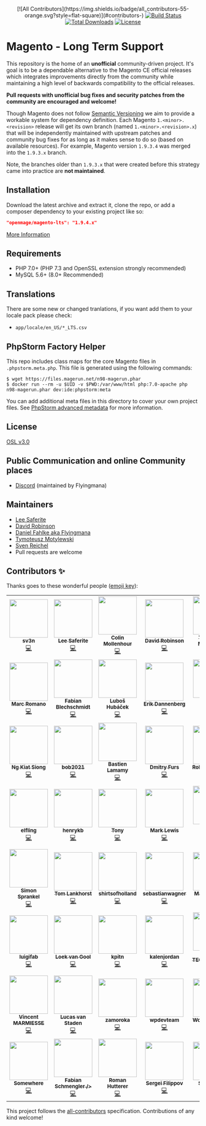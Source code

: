 <p align="center">
<!-- ALL-CONTRIBUTORS-BADGE:START - Do not remove or modify this section -->
[![All Contributors](https://img.shields.io/badge/all_contributors-55-orange.svg?style=flat-square)](#contributors-)
<!-- ALL-CONTRIBUTORS-BADGE:END -->
<a href="https://travis-ci.org/openmage/magento-lts"><img src="https://travis-ci.org/openmage/magento-lts.svg" alt="Build Status"></a>
<a href="https://packagist.org/packages/openmage/magento-lts"><img src="https://poser.pugx.org/openmage/magento-lts/d/total.svg" alt="Total Downloads"></a>
<a href="https://packagist.org/packages/openmage/magento-lts"><img src="https://poser.pugx.org/openmage/magento-lts/license.svg" alt="License"></a>
</p>

# Magento - Long Term Support

This repository is the home of an **unofficial** community-driven project. It's goal is to be a dependable alternative
to the Magento CE official releases which integrates improvements directly from the community while maintaining a high
level of backwards compatibility to the official releases.

**Pull requests with unofficial bug fixes and security patches from the community are encouraged and welcome!**

Though Magento does not follow [Semantic Versioning](http://semver.org/) we aim to provide a workable system for
dependency definition. Each Magento `1.<minor>.<revision>` release will get its own branch (named `1.<minor>.<revision>.x`)
that will be independently maintained with upstream patches and community bug fixes for as long as it makes sense
to do so (based on available resources). For example, Magento version `1.9.3.4` was merged into the `1.9.3.x` branch.

Note, the branches older than `1.9.3.x` that were created before this strategy came into practice are **not maintained**.

## Installation

Download the latest archive and extract it, clone the repo, or add a composer dependency to your existing project like so:

```json
"openmage/magento-lts": "1.9.4.x"
```

[More Information](http://openmage.github.io/magento-lts/install.html)

## Requirements

- PHP 7.0+ (PHP 7.3 and OpenSSL extension strongly recommended)
- MySQL 5.6+ (8.0+ Recommended)

## Translations

There are some new or changed tranlations, if you want add them to your locale pack please check:

- `app/locale/en_US/*_LTS.csv`

## PhpStorm Factory Helper

This repo includes class maps for the core Magento files in `.phpstorm.meta.php`.
This file is generated using the following commands:

```
$ wget https://files.magerun.net/n98-magerun.phar
$ docker run --rm -u $UID -v $PWD:/var/www/html php:7.0-apache php n98-magerun.phar dev:ide:phpstorm:meta
```

You can add additional meta files in this directory to cover your own project files. See
[PhpStorm advanced metadata](https://www.jetbrains.com/help/phpstorm/ide-advanced-metadata.html)
for more information.

## License

[OSL v3.0](http://opensource.org/licenses/OSL-3.0)

## Public Communication and online Community places

* [Discord](https://discord.gg/EV8aNbU) (maintained by Flyingmana)

## Maintainers

* [Lee Saferite](https://github.com/LeeSaferite)
* [David Robinson](https://github.com/drobinson)
* [Daniel Fahlke aka Flyingmana](https://github.com/Flyingmana)
* [Tymoteusz Motylewski](https://github.com/tmotyl)
* [Sven Reichel](https://github.com/sreichel)
* Pull requests are welcome

## Contributors ✨

Thanks goes to these wonderful people ([emoji key](https://allcontributors.org/docs/en/emoji-key)):

<!-- ALL-CONTRIBUTORS-LIST:START - Do not remove or modify this section -->
<!-- prettier-ignore-start -->
<!-- markdownlint-disable -->
<table>
  <tr>
    <td align="center"><a href="https://magento.stackexchange.com/users/46249/sv3n"><img src="https://avatars1.githubusercontent.com/u/5022236?v=4" width="100px;" alt=""/><br /><sub><b>sv3n</b></sub></a><br /><a href="https://github.com/OpenMage/magento-lts/commits?author=sreichel" title="Code">💻</a></td>
    <td align="center"><a href="https://github.com/LeeSaferite"><img src="https://avatars3.githubusercontent.com/u/47386?v=4" width="100px;" alt=""/><br /><sub><b>Lee Saferite</b></sub></a><br /><a href="https://github.com/OpenMage/magento-lts/commits?author=LeeSaferite" title="Code">💻</a></td>
    <td align="center"><a href="http://colin.mollenhour.com/"><img src="https://avatars3.githubusercontent.com/u/38738?v=4" width="100px;" alt=""/><br /><sub><b>Colin Mollenhour</b></sub></a><br /><a href="https://github.com/OpenMage/magento-lts/commits?author=colinmollenhour" title="Code">💻</a></td>
    <td align="center"><a href="https://github.com/drobinson"><img src="https://avatars1.githubusercontent.com/u/455332?v=4" width="100px;" alt=""/><br /><sub><b>David Robinson</b></sub></a><br /><a href="https://github.com/OpenMage/magento-lts/commits?author=drobinson" title="Code">💻</a></td>
    <td align="center"><a href="https://macopedia.com/"><img src="https://avatars1.githubusercontent.com/u/515397?v=4" width="100px;" alt=""/><br /><sub><b>Tymoteusz Motylewski</b></sub></a><br /><a href="https://github.com/OpenMage/magento-lts/commits?author=tmotyl" title="Code">💻</a></td>
    <td align="center"><a href="http://flyingmana.name/"><img src="https://avatars3.githubusercontent.com/u/237319?v=4" width="100px;" alt=""/><br /><sub><b>Daniel Fahlke</b></sub></a><br /><a href="https://github.com/OpenMage/magento-lts/commits?author=Flyingmana" title="Code">💻</a></td>
    <td align="center"><a href="https://overhemden.com/"><img src="https://avatars3.githubusercontent.com/u/652395?v=4" width="100px;" alt=""/><br /><sub><b>SNH_NL</b></sub></a><br /><a href="https://github.com/OpenMage/magento-lts/commits?author=seansan" title="Code">💻</a></td>
  </tr>
  <tr>
    <td align="center"><a href="https://github.com/spinsch"><img src="https://avatars1.githubusercontent.com/u/519865?v=4" width="100px;" alt=""/><br /><sub><b>Marc Romano</b></sub></a><br /><a href="https://github.com/OpenMage/magento-lts/commits?author=spinsch" title="Code">💻</a></td>
    <td align="center"><a href="http://www.fabian-blechschmidt.de/"><img src="https://avatars1.githubusercontent.com/u/379680?v=4" width="100px;" alt=""/><br /><sub><b>Fabian Blechschmidt</b></sub></a><br /><a href="https://github.com/OpenMage/magento-lts/commits?author=Schrank" title="Code">💻</a></td>
    <td align="center"><a href="https://github.com/Sekiphp"><img src="https://avatars2.githubusercontent.com/u/9967016?v=4" width="100px;" alt=""/><br /><sub><b>Luboš Hubáček</b></sub></a><br /><a href="https://github.com/OpenMage/magento-lts/commits?author=Sekiphp" title="Code">💻</a></td>
    <td align="center"><a href="https://github.com/edannenberg"><img src="https://avatars0.githubusercontent.com/u/1352794?v=4" width="100px;" alt=""/><br /><sub><b>Erik Dannenberg</b></sub></a><br /><a href="https://github.com/OpenMage/magento-lts/commits?author=edannenberg" title="Code">💻</a></td>
    <td align="center"><a href="http://srcode.nl/"><img src="https://avatars2.githubusercontent.com/u/1163348?v=4" width="100px;" alt=""/><br /><sub><b>Jeroen Boersma</b></sub></a><br /><a href="https://github.com/OpenMage/magento-lts/commits?author=JeroenBoersma" title="Code">💻</a></td>
    <td align="center"><a href="https://www.linkedin.com/in/lfluvisotto"><img src="https://avatars3.githubusercontent.com/u/535626?v=4" width="100px;" alt=""/><br /><sub><b>Leandro F. L.</b></sub></a><br /><a href="https://github.com/OpenMage/magento-lts/commits?author=lfluvisotto" title="Code">💻</a></td>
    <td align="center"><a href="https://github.com/kkrieger85"><img src="https://avatars2.githubusercontent.com/u/4435523?v=4" width="100px;" alt=""/><br /><sub><b>Kevin Krieger</b></sub></a><br /><a href="https://github.com/OpenMage/magento-lts/commits?author=kkrieger85" title="Code">💻</a></td>
  </tr>
  <tr>
    <td align="center"><a href="https://github.com/kiatng"><img src="https://avatars1.githubusercontent.com/u/1106470?v=4" width="100px;" alt=""/><br /><sub><b>Ng Kiat Siong</b></sub></a><br /><a href="https://github.com/OpenMage/magento-lts/commits?author=kiatng" title="Code">💻</a></td>
    <td align="center"><a href="https://github.com/bob2021"><img src="https://avatars0.githubusercontent.com/u/8102829?v=4" width="100px;" alt=""/><br /><sub><b>bob2021</b></sub></a><br /><a href="https://github.com/OpenMage/magento-lts/commits?author=bob2021" title="Code">💻</a></td>
    <td align="center"><a href="https://github.com/bastienlm"><img src="https://avatars1.githubusercontent.com/u/13004368?v=4" width="100px;" alt=""/><br /><sub><b>Bastien Lamamy</b></sub></a><br /><a href="https://github.com/OpenMage/magento-lts/commits?author=bastienlm" title="Code">💻</a></td>
    <td align="center"><a href="https://github.com/DmitryFursNeklo"><img src="https://avatars3.githubusercontent.com/u/6996108?v=4" width="100px;" alt=""/><br /><sub><b>Dmitry Furs</b></sub></a><br /><a href="https://github.com/OpenMage/magento-lts/commits?author=DmitryFursNeklo" title="Code">💻</a></td>
    <td align="center"><a href="https://github.com/rjocoleman"><img src="https://avatars0.githubusercontent.com/u/154176?v=4" width="100px;" alt=""/><br /><sub><b>Robert Coleman</b></sub></a><br /><a href="https://github.com/OpenMage/magento-lts/commits?author=rjocoleman" title="Code">💻</a></td>
    <td align="center"><a href="http://milandavidek.cz/"><img src="https://avatars2.githubusercontent.com/u/4263992?v=4" width="100px;" alt=""/><br /><sub><b>Milan Davídek</b></sub></a><br /><a href="https://github.com/OpenMage/magento-lts/commits?author=midlan" title="Code">💻</a></td>
    <td align="center"><a href="https://mattdavenport.io/"><img src="https://avatars3.githubusercontent.com/u/1127393?v=4" width="100px;" alt=""/><br /><sub><b>Matt Davenport</b></sub></a><br /><a href="https://github.com/OpenMage/magento-lts/commits?author=mattdavenport" title="Code">💻</a></td>
  </tr>
  <tr>
    <td align="center"><a href="https://github.com/kestraly"><img src="https://avatars3.githubusercontent.com/u/13368757?v=4" width="100px;" alt=""/><br /><sub><b>elfling</b></sub></a><br /><a href="https://github.com/OpenMage/magento-lts/commits?author=kestraly" title="Code">💻</a></td>
    <td align="center"><a href="https://github.com/henrykbrzoska"><img src="https://avatars1.githubusercontent.com/u/4395216?v=4" width="100px;" alt=""/><br /><sub><b>henrykb</b></sub></a><br /><a href="https://github.com/OpenMage/magento-lts/commits?author=henrykbrzoska" title="Code">💻</a></td>
    <td align="center"><a href="https://github.com/empiricompany"><img src="https://avatars0.githubusercontent.com/u/5071467?v=4" width="100px;" alt=""/><br /><sub><b>Tony</b></sub></a><br /><a href="https://github.com/OpenMage/magento-lts/commits?author=empiricompany" title="Code">💻</a></td>
    <td align="center"><a href="https://netalico.com/"><img src="https://avatars0.githubusercontent.com/u/2094614?v=4" width="100px;" alt=""/><br /><sub><b>Mark Lewis</b></sub></a><br /><a href="https://github.com/OpenMage/magento-lts/commits?author=mark-netalico" title="Code">💻</a></td>
    <td align="center"><a href="https://github.com/ericseanturner"><img src="https://avatars3.githubusercontent.com/u/42879056?v=4" width="100px;" alt=""/><br /><sub><b>Eric Sean Turner</b></sub></a><br /><a href="https://github.com/OpenMage/magento-lts/commits?author=ericseanturner" title="Code">💻</a></td>
    <td align="center"><a href="https://willcodeforfood.github.io/"><img src="https://avatars2.githubusercontent.com/u/1639118?v=4" width="100px;" alt=""/><br /><sub><b>Eric Seastrand</b></sub></a><br /><a href="https://github.com/OpenMage/magento-lts/commits?author=willcodeforfood" title="Code">💻</a></td>
    <td align="center"><a href="https://www.ambimax.de/"><img src="https://avatars1.githubusercontent.com/u/14741874?v=4" width="100px;" alt=""/><br /><sub><b>Tobias Schifftner</b></sub></a><br /><a href="https://github.com/OpenMage/magento-lts/commits?author=tschifftner" title="Code">💻</a></td>
  </tr>
  <tr>
    <td align="center"><a href="https://www.simonsprankel.com/"><img src="https://avatars1.githubusercontent.com/u/930199?v=4" width="100px;" alt=""/><br /><sub><b>Simon Sprankel</b></sub></a><br /><a href="https://github.com/OpenMage/magento-lts/commits?author=sprankhub" title="Code">💻</a></td>
    <td align="center"><a href="https://tomlankhorst.nl/"><img src="https://avatars0.githubusercontent.com/u/675432?v=4" width="100px;" alt=""/><br /><sub><b>Tom Lankhorst</b></sub></a><br /><a href="https://github.com/OpenMage/magento-lts/commits?author=tomlankhorst" title="Code">💻</a></td>
    <td align="center"><a href="https://shirtsofholland.com/"><img src="https://avatars0.githubusercontent.com/u/11224809?v=4" width="100px;" alt=""/><br /><sub><b>shirtsofholland</b></sub></a><br /><a href="https://github.com/OpenMage/magento-lts/commits?author=shirtsofholl" title="Code">💻</a></td>
    <td align="center"><a href="https://github.com/sebastianwagner"><img src="https://avatars0.githubusercontent.com/u/1701745?v=4" width="100px;" alt=""/><br /><sub><b>sebastianwagner</b></sub></a><br /><a href="https://github.com/OpenMage/magento-lts/commits?author=sebastianwagner" title="Code">💻</a></td>
    <td align="center"><a href="https://maximehuran.fr/"><img src="https://avatars1.githubusercontent.com/u/11380627?v=4" width="100px;" alt=""/><br /><sub><b>Maxime Huran</b></sub></a><br /><a href="https://github.com/OpenMage/magento-lts/commits?author=maximehuran" title="Code">💻</a></td>
    <td align="center"><a href="https://github.com/pepijnblom"><img src="https://avatars0.githubusercontent.com/u/6009489?v=4" width="100px;" alt=""/><br /><sub><b>Pepijn</b></sub></a><br /><a href="https://github.com/OpenMage/magento-lts/commits?author=pepijnblom" title="Code">💻</a></td>
    <td align="center"><a href="https://github.com/manuperezgo"><img src="https://avatars0.githubusercontent.com/u/8482836?v=4" width="100px;" alt=""/><br /><sub><b>manuperezgo</b></sub></a><br /><a href="https://github.com/OpenMage/magento-lts/commits?author=manuperezgo" title="Code">💻</a></td>
  </tr>
  <tr>
    <td align="center"><a href="https://www.luigifab.fr/"><img src="https://avatars1.githubusercontent.com/u/31816829?v=4" width="100px;" alt=""/><br /><sub><b>luigifab</b></sub></a><br /><a href="https://github.com/OpenMage/magento-lts/commits?author=luigifab" title="Code">💻</a></td>
    <td align="center"><a href="https://github.com/loekvangool"><img src="https://avatars0.githubusercontent.com/u/7300472?v=4" width="100px;" alt=""/><br /><sub><b>Loek van Gool</b></sub></a><br /><a href="https://github.com/OpenMage/magento-lts/commits?author=loekvangool" title="Code">💻</a></td>
    <td align="center"><a href="https://github.com/kpitn"><img src="https://avatars2.githubusercontent.com/u/41059?v=4" width="100px;" alt=""/><br /><sub><b>kpitn</b></sub></a><br /><a href="https://github.com/OpenMage/magento-lts/commits?author=kpitn" title="Code">💻</a></td>
    <td align="center"><a href="https://github.com/kalenjordan"><img src="https://avatars2.githubusercontent.com/u/1542197?v=4" width="100px;" alt=""/><br /><sub><b>kalenjordan</b></sub></a><br /><a href="https://github.com/OpenMage/magento-lts/commits?author=kalenjordan" title="Code">💻</a></td>
    <td align="center"><a href="https://www.ioweb.gr/en"><img src="https://avatars3.githubusercontent.com/u/20220341?v=4" width="100px;" alt=""/><br /><sub><b>IOWEB TECHNOLOGIES</b></sub></a><br /><a href="https://github.com/OpenMage/magento-lts/commits?author=ioweb-gr" title="Code">💻</a></td>
    <td align="center"><a href="https://github.com/fplantinet"><img src="https://avatars0.githubusercontent.com/u/2428023?v=4" width="100px;" alt=""/><br /><sub><b>Florent</b></sub></a><br /><a href="https://github.com/OpenMage/magento-lts/commits?author=fplantinet" title="Code">💻</a></td>
    <td align="center"><a href="https://github.com/dvdsndr"><img src="https://avatars1.githubusercontent.com/u/13637075?v=4" width="100px;" alt=""/><br /><sub><b>dvdsndr</b></sub></a><br /><a href="https://github.com/OpenMage/magento-lts/commits?author=dvdsndr" title="Code">💻</a></td>
  </tr>
  <tr>
    <td align="center"><a href="https://github.com/VincentMarmiesse"><img src="https://avatars0.githubusercontent.com/u/1949412?v=4" width="100px;" alt=""/><br /><sub><b>Vincent MARMIESSE</b></sub></a><br /><a href="https://github.com/OpenMage/magento-lts/commits?author=VincentMarmiesse" title="Code">💻</a></td>
    <td align="center"><a href="http://www.proxiblue.com.au/"><img src="https://avatars2.githubusercontent.com/u/4994260?v=4" width="100px;" alt=""/><br /><sub><b>Lucas van Staden</b></sub></a><br /><a href="https://github.com/OpenMage/magento-lts/commits?author=ProxiBlue" title="Code">💻</a></td>
    <td align="center"><a href="http://zamoroka.com/"><img src="https://avatars1.githubusercontent.com/u/9164112?v=4" width="100px;" alt=""/><br /><sub><b>zamoroka</b></sub></a><br /><a href="https://github.com/OpenMage/magento-lts/commits?author=zamoroka" title="Code">💻</a></td>
    <td align="center"><a href="https://github.com/wpdevteam"><img src="https://avatars3.githubusercontent.com/u/1577103?v=4" width="100px;" alt=""/><br /><sub><b>wpdevteam</b></sub></a><br /><a href="https://github.com/OpenMage/magento-lts/commits?author=wpdevteam" title="Code">💻</a></td>
    <td align="center"><a href="http://www.storefront.be/"><img src="https://avatars1.githubusercontent.com/u/71019?v=4" width="100px;" alt=""/><br /><sub><b>Wouter Samaey</b></sub></a><br /><a href="https://github.com/OpenMage/magento-lts/commits?author=woutersamaey" title="Code">💻</a></td>
    <td align="center"><a href="https://github.com/vovayatsyuk"><img src="https://avatars2.githubusercontent.com/u/306080?v=4" width="100px;" alt=""/><br /><sub><b>Vova Yatsyuk</b></sub></a><br /><a href="https://github.com/OpenMage/magento-lts/commits?author=vovayatsyuk" title="Code">💻</a></td>
    <td align="center"><a href="https://hydrobuilder.com/"><img src="https://avatars3.githubusercontent.com/u/1300504?v=4" width="100px;" alt=""/><br /><sub><b>Trevor Hartman</b></sub></a><br /><a href="https://github.com/OpenMage/magento-lts/commits?author=viable-hartman" title="Code">💻</a></td>
  </tr>
  <tr>
    <td align="center"><a href="https://github.com/trabulium"><img src="https://avatars3.githubusercontent.com/u/1046615?v=4" width="100px;" alt=""/><br /><sub><b>Somewhere</b></sub></a><br /><a href="https://github.com/OpenMage/magento-lts/commits?author=trabulium" title="Code">💻</a></td>
    <td align="center"><a href="https://www.schmengler-se.de/"><img src="https://avatars1.githubusercontent.com/u/367320?v=4" width="100px;" alt=""/><br /><sub><b>Fabian Schmengler /></b></sub></a><br /><a href="https://github.com/OpenMage/magento-lts/commits?author=schmengler" title="Code">💻</a></td>
    <td align="center"><a href="https://copex.io/"><img src="https://avatars1.githubusercontent.com/u/584168?v=4" width="100px;" alt=""/><br /><sub><b>Roman Hutterer</b></sub></a><br /><a href="https://github.com/OpenMage/magento-lts/commits?author=roman204" title="Code">💻</a></td>
    <td align="center"><a href="https://www.haiku.co.nz/"><img src="https://avatars2.githubusercontent.com/u/123676?v=4" width="100px;" alt=""/><br /><sub><b>Sergei Filippov</b></sub></a><br /><a href="https://github.com/OpenMage/magento-lts/commits?author=sergeifilippov" title="Code">💻</a></td>
    <td align="center"><a href="https://github.com/samsteele"><img src="https://avatars3.githubusercontent.com/u/10742174?v=4" width="100px;" alt=""/><br /><sub><b>Sam Steele</b></sub></a><br /><a href="https://github.com/OpenMage/magento-lts/commits?author=samsteele" title="Code">💻</a></td>
    <td align="center"><a href="https://goo.gl/WCUymp"><img src="https://avatars2.githubusercontent.com/u/59101?v=4" width="100px;" alt=""/><br /><sub><b>Ricardo Velhote</b></sub></a><br /><a href="https://github.com/OpenMage/magento-lts/commits?author=rvelhote" title="Code">💻</a></td>
  </tr>
</table>

<!-- markdownlint-enable -->
<!-- prettier-ignore-end -->
<!-- ALL-CONTRIBUTORS-LIST:END -->

This project follows the [all-contributors](https://github.com/all-contributors/all-contributors) specification. Contributions of any kind welcome!
